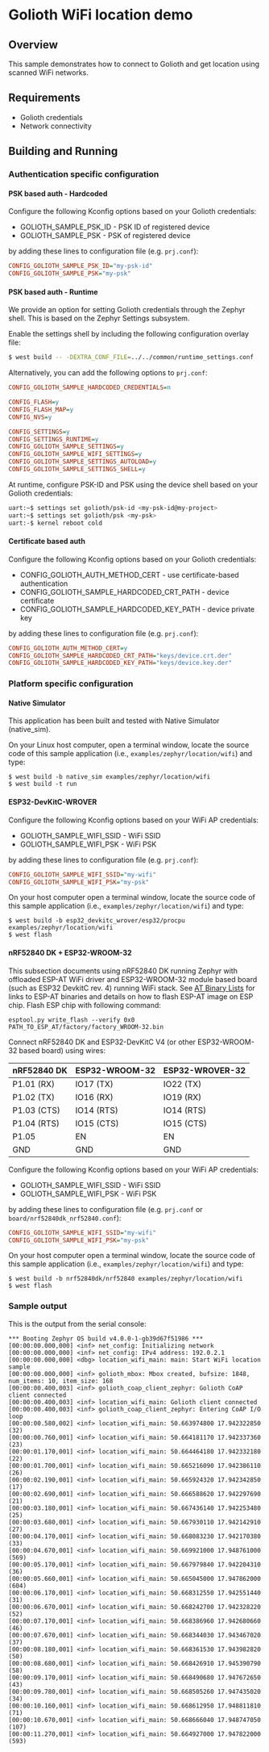 # Golioth WiFi location demo

## Overview

This sample demonstrates how to connect to Golioth and get location
using scanned WiFi networks.

## Requirements

* Golioth credentials
* Network connectivity

## Building and Running

### Authentication specific configuration

#### PSK based auth - Hardcoded

Configure the following Kconfig options based on your Golioth
credentials:

* GOLIOTH_SAMPLE_PSK_ID - PSK ID of registered device
* GOLIOTH_SAMPLE_PSK - PSK of registered device

by adding these lines to configuration file (e.g. `prj.conf`):

```cfg
CONFIG_GOLIOTH_SAMPLE_PSK_ID="my-psk-id"
CONFIG_GOLIOTH_SAMPLE_PSK="my-psk"
```

#### PSK based auth - Runtime

We provide an option for setting Golioth credentials through the Zephyr
shell. This is based on the Zephyr Settings subsystem.

Enable the settings shell by including the following configuration overlay
file:

```sh
$ west build -- -DEXTRA_CONF_FILE=../../common/runtime_settings.conf
```

Alternatively, you can add the following options to ``prj.conf``:

```cfg
CONFIG_GOLIOTH_SAMPLE_HARDCODED_CREDENTIALS=n

CONFIG_FLASH=y
CONFIG_FLASH_MAP=y
CONFIG_NVS=y

CONFIG_SETTINGS=y
CONFIG_SETTINGS_RUNTIME=y
CONFIG_GOLIOTH_SAMPLE_SETTINGS=y
CONFIG_GOLIOTH_SAMPLE_WIFI_SETTINGS=y
CONFIG_GOLIOTH_SAMPLE_SETTINGS_AUTOLOAD=y
CONFIG_GOLIOTH_SAMPLE_SETTINGS_SHELL=y
```

At runtime, configure PSK-ID and PSK using the device shell based on your
Golioth credentials:

```sh
uart:~$ settings set golioth/psk-id <my-psk-id@my-project>
uart:~$ settings set golioth/psk <my-psk>
uart:-$ kernel reboot cold
```

#### Certificate based auth

Configure the following Kconfig options based on your Golioth
credentials:

* CONFIG_GOLIOTH_AUTH_METHOD_CERT - use certificate-based
    authentication
* CONFIG_GOLIOTH_SAMPLE_HARDCODED_CRT_PATH - device certificate
* CONFIG_GOLIOTH_SAMPLE_HARDCODED_KEY_PATH - device private key

by adding these lines to configuration file (e.g. `prj.conf`):

```cfg
CONFIG_GOLIOTH_AUTH_METHOD_CERT=y
CONFIG_GOLIOTH_SAMPLE_HARDCODED_CRT_PATH="keys/device.crt.der"
CONFIG_GOLIOTH_SAMPLE_HARDCODED_KEY_PATH="keys/device.key.der"
```

### Platform specific configuration

#### Native Simulator

This application has been built and tested with Native Simulator
(native_sim).

On your Linux host computer, open a terminal window, locate the source
code of this sample application (i.e., `examples/zephyr/location/wifi`)
and type:

```console
$ west build -b native_sim examples/zephyr/location/wifi
$ west build -t run
```

#### ESP32-DevKitC-WROVER

Configure the following Kconfig options based on your WiFi AP
credentials:

- GOLIOTH_SAMPLE_WIFI_SSID  - WiFi SSID
- GOLIOTH_SAMPLE_WIFI_PSK   - WiFi PSK

by adding these lines to configuration file (e.g. `prj.conf`):

```cfg
CONFIG_GOLIOTH_SAMPLE_WIFI_SSID="my-wifi"
CONFIG_GOLIOTH_SAMPLE_WIFI_PSK="my-psk"
```

On your host computer open a terminal window, locate the source code of
this sample application (i.e., `examples/zephyr/location/wifi`) and type:

```console
$ west build -b esp32_devkitc_wrover/esp32/procpu examples/zephyr/location/wifi
$ west flash
```

#### nRF52840 DK + ESP32-WROOM-32

This subsection documents using nRF52840 DK running Zephyr with
offloaded ESP-AT WiFi driver and ESP32-WROOM-32 module based board (such
as ESP32 DevkitC rev. 4) running WiFi stack. See [AT Binary
Lists](https://docs.espressif.com/projects/esp-at/en/latest/AT_Binary_Lists/index.html)
for links to ESP-AT binaries and details on how to flash ESP-AT image on
ESP chip. Flash ESP chip with following command:

```console
esptool.py write_flash --verify 0x0 PATH_TO_ESP_AT/factory/factory_WROOM-32.bin
```

Connect nRF52840 DK and ESP32-DevKitC V4 (or other ESP32-WROOM-32 based
board) using wires:

| nRF52840 DK | ESP32-WROOM-32  | ESP32-WROVER-32 |
| ----------- | --------------- | ----------------|
| P1.01 (RX)  | IO17 (TX)       | IO22 (TX)       |
| P1.02 (TX)  | IO16 (RX)       | IO19 (RX)       |
| P1.03 (CTS) | IO14 (RTS)      | IO14 (RTS)      |
| P1.04 (RTS) | IO15 (CTS)      | IO15 (CTS)      |
| P1.05       | EN              | EN              |
| GND         | GND             | GND             |

Configure the following Kconfig options based on your WiFi AP
credentials:

* GOLIOTH_SAMPLE_WIFI_SSID - WiFi SSID
* GOLIOTH_SAMPLE_WIFI_PSK - WiFi PSK

by adding these lines to configuration file (e.g. `prj.conf` or
`board/nrf52840dk_nrf52840.conf`):

```cfg
CONFIG_GOLIOTH_SAMPLE_WIFI_SSID="my-wifi"
CONFIG_GOLIOTH_SAMPLE_WIFI_PSK="my-psk"
```

On your host computer open a terminal window, locate the source code of
this sample application (i.e., `examples/zephyr/location/wifi`) and type:

```console
$ west build -b nrf52840dk/nrf52840 examples/zephyr/location/wifi
$ west flash
```

### Sample output

This is the output from the serial console:

```console
*** Booting Zephyr OS build v4.0.0-1-gb39d67f51986 ***
[00:00:00.000,000] <inf> net_config: Initializing network
[00:00:00.000,000] <inf> net_config: IPv4 address: 192.0.2.1
[00:00:00.000,000] <dbg> location_wifi_main: main: Start WiFi location sample
[00:00:00.000,000] <inf> golioth_mbox: Mbox created, bufsize: 1848, num_items: 10, item_size: 168
[00:00:00.400,003] <inf> golioth_coap_client_zephyr: Golioth CoAP client connected
[00:00:00.400,003] <inf> location_wifi_main: Golioth client connected
[00:00:00.400,003] <inf> golioth_coap_client_zephyr: Entering CoAP I/O loop
[00:00:00.580,002] <inf> location_wifi_main: 50.663974800 17.942322850 (32)
[00:00:00.760,001] <inf> location_wifi_main: 50.664181170 17.942337360 (23)
[00:00:01.170,001] <inf> location_wifi_main: 50.664464180 17.942332180 (22)
[00:00:01.700,001] <inf> location_wifi_main: 50.665216090 17.942386110 (26)
[00:00:02.190,001] <inf> location_wifi_main: 50.665924320 17.942342850 (17)
[00:00:02.690,001] <inf> location_wifi_main: 50.666588620 17.942297690 (21)
[00:00:03.180,001] <inf> location_wifi_main: 50.667436140 17.942253480 (25)
[00:00:03.680,001] <inf> location_wifi_main: 50.667930110 17.942142910 (27)
[00:00:04.170,001] <inf> location_wifi_main: 50.668083230 17.942170380 (33)
[00:00:04.670,001] <inf> location_wifi_main: 50.669921000 17.948761000 (569)
[00:00:05.170,001] <inf> location_wifi_main: 50.667979840 17.942204310 (36)
[00:00:05.660,001] <inf> location_wifi_main: 50.665045000 17.947862000 (604)
[00:00:06.170,001] <inf> location_wifi_main: 50.668312550 17.942551440 (31)
[00:00:06.670,001] <inf> location_wifi_main: 50.668242700 17.942328220 (52)
[00:00:07.170,001] <inf> location_wifi_main: 50.668386960 17.942680660 (46)
[00:00:07.670,001] <inf> location_wifi_main: 50.668344030 17.943467020 (37)
[00:00:08.180,001] <inf> location_wifi_main: 50.668361530 17.943982820 (50)
[00:00:08.680,001] <inf> location_wifi_main: 50.668426910 17.945390790 (58)
[00:00:09.170,001] <inf> location_wifi_main: 50.668490680 17.947672650 (43)
[00:00:09.780,001] <inf> location_wifi_main: 50.668505260 17.947435020 (34)
[00:00:10.160,001] <inf> location_wifi_main: 50.668612950 17.948811810 (71)
[00:00:10.670,001] <inf> location_wifi_main: 50.668666040 17.948747050 (107)
[00:00:11.270,001] <inf> location_wifi_main: 50.664927000 17.947822000 (593)
```
